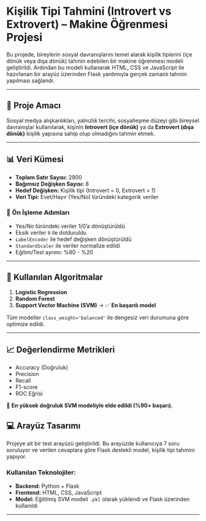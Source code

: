 # Kişilik Tipi Tahmini (Introvert vs Extrovert) – Makine Öğrenmesi Projesi

Bu projede, bireylerin sosyal davranışlarını temel alarak kişilik tiplerini (içe dönük veya dışa dönük) tahmin edebilen bir makine öğrenmesi modeli geliştirildi. Ardından bu modeli kullanarak HTML, CSS ve JavaScript ile hazırlanan bir arayüz üzerinden Flask yardımıyla gerçek zamanlı tahmin yapılması sağlandı.

---

## 🎯 Proje Amacı

Sosyal medya alışkanlıkları, yalnızlık tercihi, sosyalleşme düzeyi gibi bireysel davranışlar kullanılarak, kişinin **Introvert (içe dönük)** ya da **Extrovert (dışa dönük)** kişilik yapısına sahip olup olmadığını tahmin etmek.

---

## 📊 Veri Kümesi

- **Toplam Satır Sayısı:** 2900
- **Bağımsız Değişken Sayısı:** 8
- **Hedef Değişken:** Kişilik tipi (Introvert = 0, Extrovert = 1)
- **Veri Tipi:** Evet/Hayır (Yes/No) türündeki kategorik veriler

### 🔧 Ön İşleme Adımları

- Yes/No türündeki veriler 1/0’a dönüştürüldü
- Eksik veriler `0` ile dolduruldu
- `LabelEncoder` ile hedef değişken dönüştürüldü
- `StandardScaler` ile veriler normalize edildi
- Eğitim/Test ayrımı: %80 - %20

---

## 🤖 Kullanılan Algoritmalar

1. **Logistic Regression**
2. **Random Forest**
3. **Support Vector Machine (SVM)** → ✅ **En başarılı model**

Tüm modeller `class_weight='balanced'` ile dengesiz veri durumuna göre optimize edildi.

---

## 📈 Değerlendirme Metrikleri

- Accuracy (Doğruluk)
- Precision
- Recall
- F1-score
- ROC Eğrisi

📌 **En yüksek doğruluk SVM modeliyle elde edildi (%90+ başarı).**


## 💻 Arayüz Tasarımı

Projeye ait bir test arayüzü geliştirildi. Bu arayüzde kullanıcıya 7 soru soruluyor ve verilen cevaplara göre Flask destekli model, kişilik tipi tahmini yapıyor.

### Kullanılan Teknolojiler:

- **Backend:** Python + Flask
- **Frontend:** HTML, CSS, JavaScript
- **Model:** Eğitilmiş SVM modeli `.pkl` olarak yüklendi ve Flask üzerinden kullanıldı

---

